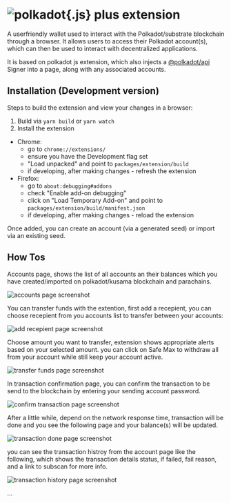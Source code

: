 
# ![polkadot{.js} plus extension](docs/logo.jpg)

A userfriendly wallet used to interact with the Polkadot/substrate blockchain through a browser. It allows users to access their Polkadot account(s), which can then be used to interact with decentralized applications.

It is based on polkadot js extension, which also injects a [@polkadot/api](https://github.com/polkadot-js/api) Signer into a page, along with any associated accounts.

## Installation (Development version)

Steps to build the extension and view your changes in a browser:

1. Build via `yarn build` or `yarn watch`
2. Install the extension
  - Chrome:
    - go to `chrome://extensions/`
    - ensure you have the Development flag set
    - "Load unpacked" and point to `packages/extension/build`
    - if developing, after making changes - refresh the extension
  - Firefox:
    - go to `about:debugging#addons`
    - check "Enable add-on debugging"
    - click on "Load Temporary Add-on" and point to `packages/extension/build/manifest.json`
    - if developing, after making changes - reload the extension


Once added, you can create an account (via a generated seed) or import via an existing seed.

## How Tos

Accounts page, shows the list of all accounts an their balances which you have created/imported on polkadot/kusama blockchain and parachains.

![accounts page screenshot](docs/pjp/accountsPage.PNG)

You can transfer funds with the extention, first add a recepient, you can choose recepient from you accounts list to transfer between your accounts:

![add recepient page screenshot](docs/pjp/addRecepiet.PNG)

Choose amount you want to transfer, extension shows appropriate alerts based on your selected amount. you can click on Safe Max to withdraw all from your account while still keep your account active.

![transfer funds page screenshot](docs/pjp/transferFunds.PNG)

In transaction confirmation page, you can confirm the transaction to be send to the blockchain by entering your sending account password.

![confirm transaction page screenshot](docs/pjp/confirmTransaction.PNG)

After a little while, depend on the network response time, transaction will be done and you see the following page and your balance(s) will be updated.

![transaction done page screenshot](docs/pjp/transactionDone.PNG)

you can see the transaction histroy from the account page like the following, which shows the transaction details status, if failed, fail reason, and a link to subscan for more info.

![transaction history page screenshot](docs/pjp/transactionHistory.PNG)


...
